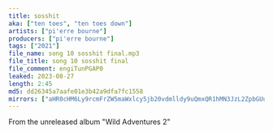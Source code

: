 ```yaml
---
title: sosshit
aka: ["ten toes", "ten toes down"]
artists: ["pi'erre bourne"]
producers: ["pi'erre bourne"]
tags: ["2021"]
file_name: song 10 sosshit final.mp3
file_title: song 10 sosshit final
file_comment: engiTunPGAP0
leaked: 2023-08-27
length: 2:45
md5: dd26345a7aafe01e3b42a9dfa7fc1558
mirrors: ["aHR0cHM6Ly9rcmFrZW5maWxlcy5jb20vdmlldy9uQmxQR1hMN3JzL2ZpbGUuaHRtbA==", "aHR0cHM6Ly9kYnJlZS5vcmcvdi9lZjJiNGY="]
---
```

From the unreleased album "Wild Adventures 2"
